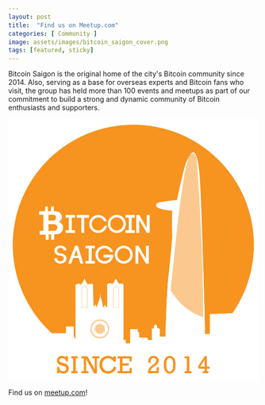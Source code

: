 ```yaml
---
layout: post
title:  "Find us on Meetup.com"
categories: [ Community ]
image: assets/images/bitcoin_saigon_cover.png
tags: [featured, sticky]
---
```

Bitcoin Saigon is the original home of the city's Bitcoin community since 2014.  Also, serving as a base for overseas experts and Bitcoin fans who visit, the group has held more than 100 events and meetups as part of our commitment to build a strong and dynamic community of Bitcoin enthusiasts and supporters.

![](../assets/images/bitcoin_saigon_logo.png)

Find us on [meetup.com](https://www.meetup.com/Bitcoin-Saigon-Meetup/)!
